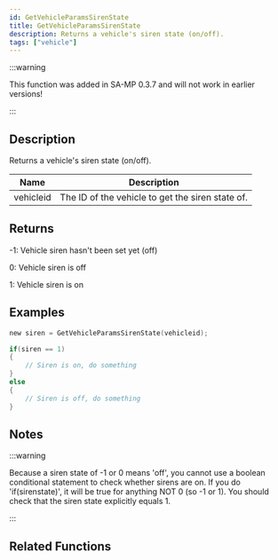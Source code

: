 ```yaml
---
id: GetVehicleParamsSirenState
title: GetVehicleParamsSirenState
description: Returns a vehicle's siren state (on/off).
tags: ["vehicle"]
---
```


:::warning

This function was added in SA-MP 0.3.7 and will not work in earlier versions!

:::

## Description

Returns a vehicle's siren state (on/off).

| Name      | Description                                      |
| --------- | ------------------------------------------------ |
| vehicleid | The ID of the vehicle to get the siren state of. |

## Returns

-1: Vehicle siren hasn't been set yet (off)

0: Vehicle siren is off

1: Vehicle siren is on

## Examples

```c
new siren = GetVehicleParamsSirenState(vehicleid);

if(siren == 1)
{
    // Siren is on, do something
}
else
{
    // Siren is off, do something
}
```

## Notes

:::warning

Because a siren state of -1 or 0 means 'off', you cannot use a boolean conditional statement to check whether sirens are on. If you do 'if(sirenstate)', it will be true for anything NOT 0 (so -1 or 1). You should check that the siren state explicitly equals 1.

:::

## Related Functions
